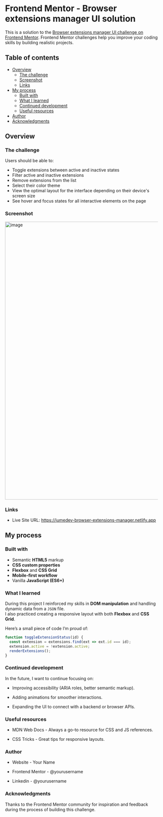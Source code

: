 # Frontend Mentor - Browser extensions manager UI solution

This is a solution to the [Browser extensions manager UI challenge on Frontend Mentor](https://www.frontendmentor.io/challenges/browser-extension-manager-ui-yNZnOfsMAp). Frontend Mentor challenges help you improve your coding skills by building realistic projects. 

## Table of contents

- [Overview](#overview)
  - [The challenge](#the-challenge)
  - [Screenshot](#screenshot)
  - [Links](#links)
- [My process](#my-process)
  - [Built with](#built-with)
  - [What I learned](#what-i-learned)
  - [Continued development](#continued-development)
  - [Useful resources](#useful-resources)
- [Author](#author)
- [Acknowledgments](#acknowledgments)

## Overview

### The challenge

Users should be able to:

- Toggle extensions between active and inactive states
- Filter active and inactive extensions
- Remove extensions from the list
- Select their color theme
- View the optimal layout for the interface depending on their device's screen size
- See hover and focus states for all interactive elements on the page

### Screenshot

<img width="1920" height="916" alt="image" src="https://github.com/user-attachments/assets/f55436b1-0ca5-4eee-8219-0269d518b8aa" />

### Links

- Live Site URL: https://jumedev-browser-extensions-manager.netlify.app

## My process

### Built with

- Semantic **HTML5** markup  
- **CSS custom properties**  
- **Flexbox** and **CSS Grid**  
- **Mobile-first workflow**  
- Vanilla **JavaScript (ES6+)**  

### What I learned

During this project I reinforced my skills in **DOM manipulation** and handling dynamic data from a `JSON` file.  
I also practiced creating a responsive layout with both **Flexbox** and **CSS Grid**.  

Here’s a small piece of code I’m proud of:

```js
function toggleExtensionStatus(id) {
  const extension = extensions.find(ext => ext.id === id);
  extension.active = !extension.active;
  renderExtensions();
}
```
### Continued development

In the future, I want to continue focusing on:

- Improving accessibility (ARIA roles, better semantic markup).

- Adding animations for smoother interactions.

- Expanding the UI to connect with a backend or browser APIs.

### Useful resources
- MDN Web Docs - Always a go-to resource for CSS and JS references.

- CSS Tricks - Great tips for responsive layouts.

### Author
- Website - Your Name

- Frontend Mentor - @yourusername

- Linkedin - @yourusername

### Acknowledgments
Thanks to the Frontend Mentor community for inspiration and feedback during the process of building this challenge.

